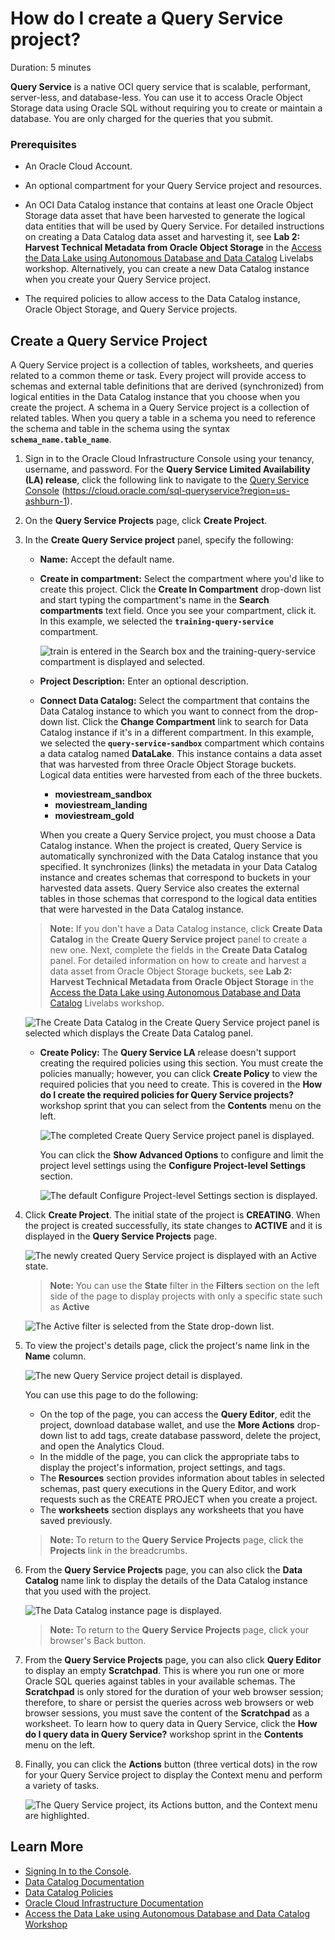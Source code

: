 # How do I create a Query Service project?
Duration: 5 minutes

**Query Service** is a native OCI query service that is scalable, performant, server-less, and database-less. You can use it to access Oracle Object Storage data using Oracle SQL without requiring you to create or maintain a database. You are only charged for the queries that you submit.

### Prerequisites
* An Oracle Cloud Account.
* An optional compartment for your Query Service project and resources.
* An OCI Data Catalog instance that contains at least one Oracle Object Storage data asset that have been harvested to generate the logical data entities that will be used by Query Service. For detailed instructions on creating a Data Catalog data asset and harvesting it, see **Lab 2: Harvest Technical Metadata from Oracle Object Storage** in the [Access the Data Lake using Autonomous Database and Data Catalog](https://apexapps.oracle.com/pls/apex/dbpm/r/livelabs/view-workshop?wid=877&clear=180&session=103071880685237) Livelabs workshop. Alternatively, you can create a new Data Catalog instance when you create your Query Service project.

* The required policies to allow access to the Data Catalog instance, Oracle Object Storage, and Query Service projects.

## Create a Query Service Project

A Query Service project is a collection of tables, worksheets, and queries related to a common theme or task. Every project will provide access to schemas and external table definitions that are derived (synchronized) from logical entities in the Data Catalog instance that you choose when you create the project. A schema in a Query Service project is a collection of related tables. When you query a table in a schema you need to reference the schema and table in the schema using the syntax **`schema_name.table_name`**.

1. Sign in to the Oracle Cloud Infrastructure Console using your tenancy, username, and password. For the **Query Service Limited Availability (LA) release**, click the following link to navigate to the [Query Service Console](https://cloud.oracle.com/sql-queryservice?region=us-ashburn-1) (https://cloud.oracle.com/sql-queryservice?region=us-ashburn-1).

2. On the **Query Service Projects** page, click **Create Project**.

3. In the **Create Query Service project** panel, specify the following:
    * **Name:** Accept the default name.
    * **Create in compartment:** Select the compartment where you'd like to create this project. Click the **Create In Compartment** drop-down list and start typing the compartment's name in the **Search compartments** text field. Once you see your compartment, click it. In this example, we selected the **`training-query-service`** compartment.

      ![train is entered in the Search box and the training-query-service compartment is displayed and selected.](./images/create-in-compartment.png " ")

    * **Project Description:** Enter an optional description.
    * **Connect Data Catalog:** Select the compartment that contains the Data Catalog instance to which you want to connect from the drop-down list. Click the **Change Compartment** link to search for Data Catalog instance if it's in a different compartment. In this example, we selected the **`query-service-sandbox`** compartment which contains a data catalog named **DataLake**. This instance contains a data asset that was harvested from three Oracle Object Storage buckets. Logical data entities were harvested from each of the three buckets.

        + **moviestream\_sandbox**
        + **moviestream\_landing**
        + **moviestream_gold**

        When you create a Query Service project, you must choose a Data Catalog instance. When the project is created, Query Service is automatically synchronized with the Data Catalog instance that you specified. It synchronizes (links) the metadata in your Data Catalog instance and creates schemas that correspond to buckets in your harvested data assets. Query Service also creates the external tables in those schemas that correspond to the logical data entities that were harvested in the Data Catalog instance.  

    >**Note:** If you don't have a Data Catalog instance, click **Create Data Catalog** in the **Create Query Service project** panel to create a new one. Next, complete the fields in the **Create Data Catalog** panel. For detailed information on how to create and harvest a data asset from Oracle Object Storage buckets, see **Lab 2: Harvest Technical Metadata from Oracle Object Storage** in the [Access the Data Lake using Autonomous Database and Data Catalog](https://apexapps.oracle.com/pls/apex/dbpm/r/livelabs/view-workshop?wid=877&clear=180&session=103071880685237) Livelabs workshop.

      ![The Create Data Catalog in the Create Query Service project panel is selected which displays the Create Data Catalog panel.](./images/create-dcat-qs.png " ")

    * **Create Policy:** The **Query Service LA** release doesn't support creating the required policies using this section. You must create the policies manually; however, you can click **Create Policy** to view the required policies that you need to create. This is covered in the **How do I create the required policies for Query Service projects?** workshop sprint that you can select from the **Contents** menu on the left.  

      ![The completed Create Query Service project panel is displayed.](./images/create-qs-project.png " ")

      You can click the **Show Advanced Options** to configure and limit the project level settings using the **Configure Project-level Settings** section.

      ![The default Configure Project-level Settings section is displayed.](./images/project-level-settings.png " ")

4. Click **Create Project**. The initial state of the project is **CREATING**. When the project is created successfully, its state changes to **ACTIVE** and it is displayed in the **Query Service Projects** page.   

    ![The newly created Query Service project is displayed with an Active state.](./images/new-qs-project.png " ")

    >**Note:** You can use the **State** filter in the **Filters** section on the left side of the page to display projects with only a specific state such as **Active**

    ![The Active filter is selected from the State drop-down list.](./images/state-filter.png " ")

5. To view the project's details page, click the project's name link in the **Name** column.

    ![The new Query Service project detail is displayed.](./images/project-detail.png " ")

    You can use this page to do the following:

    * On the top of the page, you can access the **Query Editor**, edit the project, download database wallet, and use the **More Actions** drop-down list to add tags, create database password, delete the project, and open the Analytics Cloud.
    * In the middle of the page, you can click the appropriate tabs to display the project's information, project settings, and tags.
    * The **Resources** section provides information about tables in selected schemas, past query executions in the Query Editor, and work requests such as the CREATE PROJECT when you create a project.
    * The **worksheets** section displays any worksheets that you have saved previously.

    >**Note:** To return to the **Query Service Projects** page, click the **Projects** link in the breadcrumbs.

6. From the **Query Service Projects** page, you can also click the **Data Catalog** name link to display the details of the Data Catalog instance that you used with the project.

    ![The Data Catalog instance page is displayed.](./images/view-data-catalog.png " ")  

    >**Note:** To return to the **Query Service Projects** page, click your browser's Back button.

7. From the **Query Service Projects** page, you can also click **Query Editor** to display an empty **Scratchpad**. This is where you run one or more Oracle SQL queries against tables in your available schemas. The **Scratchpad** is only stored for the duration of your web browser session; therefore, to share or persist the queries across web browsers or web browser sessions, you must save the content of the **Scratchpad** as a worksheet. To learn how to query data in Query Service, click the **How do I query data in Query Service?** workshop sprint in the **Contents** menu on the left.  

8. Finally, you can click the **Actions** button (three vertical dots) in the row for your Query Service project to display the Context menu and perform a variety of tasks.

    ![The Query Service project, its Actions button, and the Context menu are highlighted.](./images/actions-menu.png " ")  


## Learn More

* [Signing In to the Console](https://docs.cloud.oracle.com/en-us/iaas/Content/GSG/Tasks/signingin.htm).
* [Data Catalog Documentation](https://docs.oracle.com/en-us/iaas/data-catalog/home.htm)
* [Data Catalog Policies](https://docs.oracle.com/en-us/iaas/data-catalog/using/policies.htm)
* [Oracle Cloud Infrastructure Documentation](https://docs.oracle.com/en-us/iaas/Content/GSG/Concepts/baremetalintro.htm)
* [Access the Data Lake using Autonomous Database and Data Catalog Workshop](https://apexapps.oracle.com/pls/apex/dbpm/r/livelabs/view-workshop?wid=877)
